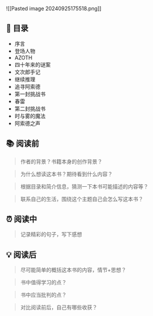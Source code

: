 ![[Pasted image 20240925175518.png]]
## 📑 目录
* 序言  
* 登场人物  
* AZOTH  
* 四十年来的谜案  
* 文次郎手记  
* 继续推理  
* 追寻阿索德  
* 第一封挑战书  
* 春雷  
* 第二封挑战书  
* 时与雾的魔法  
* 阿索德之声
## 📚 阅读前
> 作者的背景？书籍本身的创作背景？

> 为什么想读这本书？期待看到什么内容？

> 根据目录和简介信息，猜测一下本书可能描述的内容等？

> 联系自己的生活，围绕这个主题自己会怎么写这本书？
## ⏰ 阅读中
> 记录精彩的句子，写下感想
##  💡 阅读后
> 尽可能简单的概括这本书的内容，情节+思想？

> 书中值得学习的点？

> 书中应当批判的点？

> 对比阅读前后，自己有哪些收获？ 
